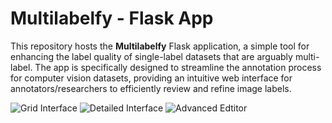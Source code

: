 # Multilabelfy - Flask App

This repository hosts the **Multilabelfy** Flask application, a simple tool for enhancing the label quality of single-label datasets that are arguably multi-label. The app is specifically designed to streamline the annotation process for computer vision datasets, providing an intuitive web interface for annotators/researchers to efficiently review and refine image labels.

![Grid Interface](assets/images/grid_interface.png)
![Detailed Interface](assets/images/detailed_interface.png)
![Advanced Edtitor](assets/images/advanced_editor.png)

<!--
[Multilabelfy Interface](assets/images/multi_label_website.png)

## USE CASE: ImageNetV2 Label Enhancement

Multilabelfy was used in the re-annotation process of **ImageNetV2**. The figure below illustrates the framework used for enhancing the label quality of ImageNetV2, leveraging human-machine interactions for dataset quality enhancement.

![ImageNetV2 Label Enhancement](assets/images/framework_overview.png)


## Links to Resources

| Resource                          | Description                                                                                                                                                                  |
|-----------------------------------|------------------------------------------------------------------------------------------------------------------------------------------------------------------------------|
| [ImageNetV2 Dataset](https://github.com/modestyachts/ImageNetV2) | The ImageNetV2 version used is the "imagenetv2-matched-frequency"                                                                                                            |
| [Refined ImageNetV2 Labels](https://github.com/esla/Multilabelfy/blob/main/assets/ImageNetV2_refined_labels/imagenetv2_refined_labels.json) | The JSON file of the refined labels according to the paper cited below.                                                                                                      |
| [Multilabelfy Demo Webpage](https://multilabelfy.ngrok.app/demo) | A demo web app to show the features of MultiLabelfy. The demo does not show the refined labels since any user can alter the labels. It is strictly for illustrative purpose. |


### For more details on how this framework was applied to ImageNetV2 and to cite the work, please refer to the following paper:

## Citation

```bibtex
@InProceedings{10.1007/978-3-031-53827-8_27,
  author    = "Anzaku, Esla Timothy and Hong, Hyesoo and Park, Jin-Woo and Yang, Wonjun and Kim, Kangmin and Won, JongBum and Herath, Deshika Vinoshani Kumari and Van Messem, Arnout and De Neve, Wesley",
  editor    = "Choi, Bong Jun and Singh, Dhananjay and Tiwary, Uma Shanker and Chung, Wan-Young",
  title     = "Leveraging Human-Machine Interactions for Computer Vision Dataset Quality Enhancement",
  booktitle = "Intelligent Human Computer Interaction",
  year      = "2024",
  publisher = "Springer Nature Switzerland",
  address   = "Cham",
  pages     = "295--309",
  isbn      = "978-3-031-53827-8"
}
```

## Key Features
- **Light-weight**.
- **Efficient Annotation**: Supports multi-label annotation with a user-friendly interface.
- **Automated Label Proposals**: Integrates machine-generated label suggestions for rapid annotation.
- **Click-to-view**: Allows the view of images in full resolution after clicking on them.
- **Easy Navigation**: Supports easy navigation between images using the arrow keys.
- **Displays Example Images**: This allows annotators quickly decide whether the proposed labels are valid or not.
- **Auto Save**: Automatically saves the annotations to a JSON file after a checkbox or navigation arrow is clicked.

## Setup

1. Clone the repository.
2. Ensure that the variables in the `config.py` file are set according to your paths and dataset.
3. Ensure that all required files are available in the right directories.
4. Run the Flask app to launch the web interface and start annotating.

## How to Run

```bash
# Install dependencies
pip install -r requirements.txt

# Run the Flask app
python run.py
```

-->
